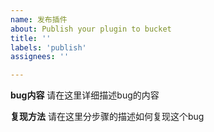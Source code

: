 ```yaml
---
name: 发布插件
about: Publish your plugin to bucket
title: ''
labels: 'publish'
assignees: ''

---
```


**bug内容**
请在这里详细描述bug的内容

**复现方法**
请在这里分步骤的描述如何复现这个bug
